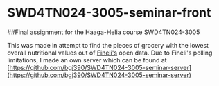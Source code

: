# SWD4TN024-3005-seminar-front
##Final assignment for the Haaga-Helia course SWD4TN024-3005

This was made in attempt to find the pieces of grocery with the 
lowest overall nutritional values out of [Fineli's](https://fineli.fi/fineli/fi/ohje/19) open data.
Due to Fineli's polling limitations, I made an own server which can be found at 
[https://github.com/bgj390/SWD4TN024-3005-seminar-server](https://github.com/bgj390/SWD4TN024-3005-seminar-server)

